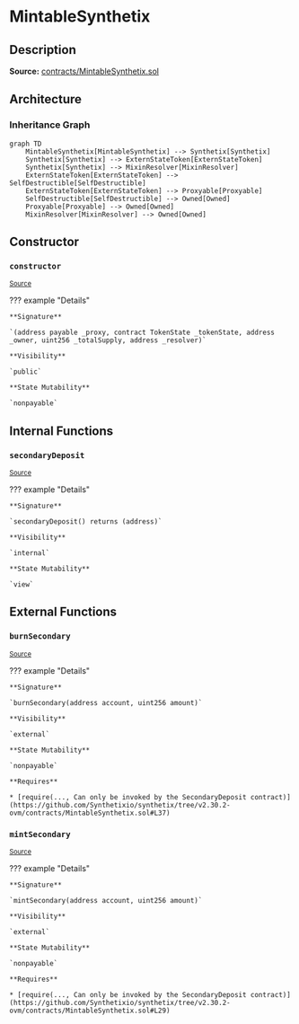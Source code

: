# MintableSynthetix

## Description

**Source:** [contracts/MintableSynthetix.sol](https://github.com/Synthetixio/synthetix/tree/v2.30.2-ovm/contracts/MintableSynthetix.sol)

## Architecture

### Inheritance Graph

```mermaid
graph TD
    MintableSynthetix[MintableSynthetix] --> Synthetix[Synthetix]
    Synthetix[Synthetix] --> ExternStateToken[ExternStateToken]
    Synthetix[Synthetix] --> MixinResolver[MixinResolver]
    ExternStateToken[ExternStateToken] --> SelfDestructible[SelfDestructible]
    ExternStateToken[ExternStateToken] --> Proxyable[Proxyable]
    SelfDestructible[SelfDestructible] --> Owned[Owned]
    Proxyable[Proxyable] --> Owned[Owned]
    MixinResolver[MixinResolver] --> Owned[Owned]

```

## Constructor

### `constructor`

<sub>[Source](https://github.com/Synthetixio/synthetix/tree/v2.30.2-ovm/contracts/MintableSynthetix.sol#L10)</sub>

??? example "Details"

    **Signature**

    `(address payable _proxy, contract TokenState _tokenState, address _owner, uint256 _totalSupply, address _resolver)`

    **Visibility**

    `public`

    **State Mutability**

    `nonpayable`

## Internal Functions

### `secondaryDeposit`

<sub>[Source](https://github.com/Synthetixio/synthetix/tree/v2.30.2-ovm/contracts/MintableSynthetix.sol#L22)</sub>

??? example "Details"

    **Signature**

    `secondaryDeposit() returns (address)`

    **Visibility**

    `internal`

    **State Mutability**

    `view`

## External Functions

### `burnSecondary`

<sub>[Source](https://github.com/Synthetixio/synthetix/tree/v2.30.2-ovm/contracts/MintableSynthetix.sol#L36)</sub>

??? example "Details"

    **Signature**

    `burnSecondary(address account, uint256 amount)`

    **Visibility**

    `external`

    **State Mutability**

    `nonpayable`

    **Requires**

    * [require(..., Can only be invoked by the SecondaryDeposit contract)](https://github.com/Synthetixio/synthetix/tree/v2.30.2-ovm/contracts/MintableSynthetix.sol#L37)

### `mintSecondary`

<sub>[Source](https://github.com/Synthetixio/synthetix/tree/v2.30.2-ovm/contracts/MintableSynthetix.sol#L28)</sub>

??? example "Details"

    **Signature**

    `mintSecondary(address account, uint256 amount)`

    **Visibility**

    `external`

    **State Mutability**

    `nonpayable`

    **Requires**

    * [require(..., Can only be invoked by the SecondaryDeposit contract)](https://github.com/Synthetixio/synthetix/tree/v2.30.2-ovm/contracts/MintableSynthetix.sol#L29)
